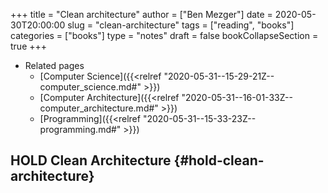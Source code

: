 +++
title = "Clean architecture"
author = ["Ben Mezger"]
date = 2020-05-30T20:00:00
slug = "clean-architecture"
tags = ["reading", "books"]
categories = ["books"]
type = "notes"
draft = false
bookCollapseSection = true
+++

-   Related pages
    -   [Computer Science]({{<relref "2020-05-31--15-29-21Z--computer_science.md#" >}})
    -   [Computer Architecture]({{<relref "2020-05-31--16-01-33Z--computer_architecture.md#" >}})
    -   [Programming]({{<relref "2020-05-31--15-33-23Z--programming.md#" >}})


## HOLD Clean Architecture {#hold-clean-architecture}
